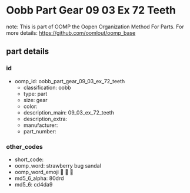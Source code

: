 # Oobb Part Gear 09 03 Ex 72 Teeth  

note: This is part of OOMP the Oopen Organization Method For Parts. For more details: https://github.com/oomlout/oomp_base

##  part details





### id
* oomp_id: oobb_part_gear_09_03_ex_72_teeth
  * classification: oobb
  * type: part
  * size: gear
  * color: 
  * description_main: 09_03_ex_72_teeth
  * description_extra: 
  * manufacturer: 
  * part_number: 

### other_codes
* short_code: 
* oomp_word: strawberry bug sandal
* oomp_word_emoji :strawberry: :bug: :sandal:
* md5_6_alpha: 80drd
* md5_6: cd4da9